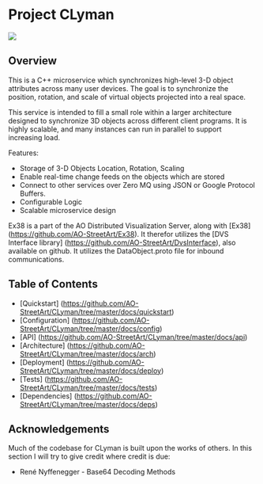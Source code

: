 # Project CLyman

![](https://travis-ci.org/AO-StreetArt/CLyman.svg?branch=master)

## Overview

This is a C++ microservice which synchronizes high-level 3-D object attributes across many user devices.  The goal is to synchronize the position, rotation, and scale of virtual objects projected into a real space.

This service is intended to fill a small role within a larger architecture designed to synchronize 3D objects across different client programs.  It is highly scalable, and many instances can run in parallel to support increasing load.

Features:
* Storage of 3-D Objects Location, Rotation, Scaling
* Enable real-time change feeds on the objects which are stored
* Connect to other services over Zero MQ using JSON or Google Protocol Buffers.
* Configurable Logic
* Scalable microservice design

Ex38 is a part of the AO Distributed Visualization Server, along with [Ex38] (https://github.com/AO-StreetArt/Ex38).  It therefor utilizes the [DVS Interface library] (https://github.com/AO-StreetArt/DvsInterface), also available on github.  It utilizes the DataObject.proto file for inbound communications.

## Table of Contents
* [Quickstart] (https://github.com/AO-StreetArt/CLyman/tree/master/docs/quickstart)
* [Configuration] (https://github.com/AO-StreetArt/CLyman/tree/master/docs/config)
* [API] (https://github.com/AO-StreetArt/CLyman/tree/master/docs/api)
* [Architecture] (https://github.com/AO-StreetArt/CLyman/tree/master/docs/arch)
* [Deployment] (https://github.com/AO-StreetArt/CLyman/tree/master/docs/deploy)
* [Tests] (https://github.com/AO-StreetArt/CLyman/tree/master/docs/tests)
* [Dependencies] (https://github.com/AO-StreetArt/CLyman/tree/master/docs/deps)

## Acknowledgements
Much of the codebase for CLyman is built upon the works of others.  In this section I will try to give credit where credit is due:
* René Nyffenegger - Base64 Decoding Methods
